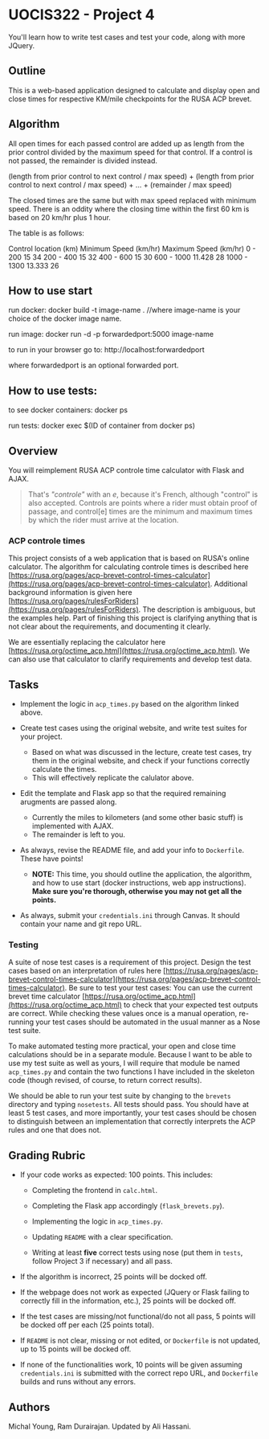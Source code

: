 # UOCIS322 - Project 4 #
You'll learn how to write test cases and test your code, along with more JQuery.
## Outline
This is a web-based application designed to calculate and display open and close times for respective KM/mile checkpoints for the RUSA ACP brevet.

## Algorithm
All open times for each passed control are added up as length from the prior control divided by the maximum speed for that control. If a control is not passed, the remainder is divided instead.

(length from prior control to next control / max speed) +
(length from prior control to next control / max speed) + ... + (remainder / max speed)

The closed times are the same but with max speed replaced with minimum speed. There is an oddity where the closing time within the first 60 km is based on 20 km/hr plus 1 hour.

The table is as follows:

Control location (km)	Minimum Speed (km/hr)	Maximum Speed (km/hr)
0 - 200										15												34
200 - 400									15												32
400 - 600									15												30
600 - 1000								11.428										28
1000 - 1300								13.333										26

## How to use start

run docker:
docker build -t image-name .
//where image-name is your choice of the docker image name.

run image:
docker run -d -p forwardedport:5000 image-name

to run in your browser go to:
http://localhost:forwardedport

where forwardedport is an optional forwarded port.

## How to use tests:
to see docker containers:
docker ps

run tests:
docker exec $(ID of container from docker ps)
## Overview

You will reimplement RUSA ACP controle time calculator with Flask and AJAX.
> That's *"controle"* with an *e*, because it's French, although "control" is also accepted. Controls are points where a rider must obtain proof of passage, and control[e] times are the minimum and maximum times by which the rider must arrive at the location.

### ACP controle times

This project consists of a web application that is based on RUSA's online calculator. The algorithm for calculating controle times is described here [https://rusa.org/pages/acp-brevet-control-times-calculator](https://rusa.org/pages/acp-brevet-control-times-calculator). Additional background information is given here [https://rusa.org/pages/rulesForRiders](https://rusa.org/pages/rulesForRiders). The description is ambiguous, but the examples help. Part of finishing this project is clarifying anything that is not clear about the requirements, and documenting it clearly.

We are essentially replacing the calculator here [https://rusa.org/octime_acp.html](https://rusa.org/octime_acp.html). We can also use that calculator to clarify requirements and develop test data.

## Tasks

* Implement the logic in `acp_times.py` based on the algorithm linked above.

* Create test cases using the original website, and write test suites for your project.
	* Based on what was discussed in the lecture, create test cases, try them in the original website, and check if your functions correctly calculate the times.
	* This will effectively replicate the calulator above.

* Edit the template and Flask app so that the required remaining arugments are passed along.
	* Currently the miles to kilometers (and some other basic stuff) is implemented with AJAX.
	* The remainder is left to you.

* As always, revise the README file, and add your info to `Dockerfile`. These have points!
	* **NOTE:** This time, you should outline the application, the algorithm, and how to use start (docker instructions, web app instructions). **Make sure you're thorough, otherwise you may not get all the points.**

* As always, submit your `credentials.ini` through Canvas. It should contain your name and git repo URL.

### Testing

A suite of nose test cases is a requirement of this project. Design the test cases based on an interpretation of rules here [https://rusa.org/pages/acp-brevet-control-times-calculator](https://rusa.org/pages/acp-brevet-control-times-calculator). Be sure to test your test cases: You can use the current brevet time calculator [https://rusa.org/octime_acp.html](https://rusa.org/octime_acp.html) to check that your expected test outputs are correct. While checking these values once is a manual operation, re-running your test cases should be automated in the usual manner as a Nose test suite.

To make automated testing more practical, your open and close time calculations should be in a separate module. Because I want to be able to use my test suite as well as yours, I will require that module be named `acp_times.py` and contain the two functions I have included in the skeleton code (though revised, of course, to return correct results).

We should be able to run your test suite by changing to the `brevets` directory and typing `nosetests`. All tests should pass. You should have at least 5 test cases, and more importantly, your test cases should be chosen to distinguish between an implementation that correctly interprets the ACP rules and one that does not.

## Grading Rubric

* If your code works as expected: 100 points. This includes:

	* Completing the frontend in `calc.html`.

	* Completing the Flask app accordingly (`flask_brevets.py`).

	* Implementing the logic in `acp_times.py`.

	* Updating `README` with a clear specification.

	* Writing at least **five** correct tests using nose (put them in `tests`, follow Project 3 if necessary) and all pass.

* If the algorithm is incorrect, 25 points will be docked off.

* If the webpage does not work as expected (JQuery or Flask failing to correctly fill in the information, etc.), 25 points will be docked off.

* If the test cases are missing/not functional/do not all pass, 5 points will be docked off per each (25 points total).

* If `README` is not clear, missing or not edited, or `Dockerfile` is not updated, up to 15 points will be docked off.

* If none of the functionalities work, 10 points will be given assuming `credentials.ini` is submitted with the correct repo URL, and `Dockerfile` builds and runs without any errors.

## Authors

Michal Young, Ram Durairajan. Updated by Ali Hassani.
